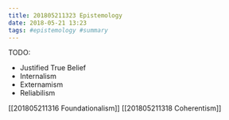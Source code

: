 ```yaml
---
title: 201805211323 Epistemology
date: 2018-05-21 13:23
tags: #epistemology #summary
---
```


TODO:
+ Justified True Belief
+ Internalism
+ Externamism
+ Reliabilism

[[201805211316 Foundationalism]]
[[201805211318 Coherentism]]
